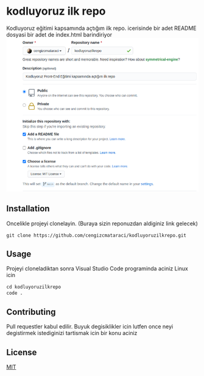 # kodluyoruz ilk repo
Kodluyoruz eğitimi kapsamında açtığım ilk repo. icerisinde bir adet README dosyasi bir adet de index.html barindiriyor
![](https://raw.githubusercontent.com/Kodluyoruz/taskforce/main/git/odev1/figures/github.png)
## Installation
Oncelikle projeyi clonelayin. (Buraya sizin reponuzdan aldiginiz link gelecek)
```
git clone https://github.com/cengizcmataraci/kodluyoruzilkrepo.git

```
## Usage
Projeyi cloneladiktan sonra Visual Studio Code programinda aciniz
Linux icin
```
cd kodluyoruzilkrepo
code .

```
##  Contributing
Pull requestler kabul edilir. Buyuk degisiklikler icin lutfen once neyi degistirmek istediginizi tartismak icin bir konu aciniz
## License
 [MIT](https://choosealicense.com/licenses/mit/)